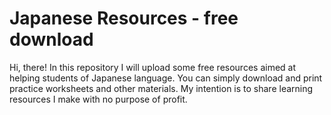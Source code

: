 # Japanese Resources - free download
Hi, there!
In this repository I will upload some free resources aimed at helping students of Japanese language. You can simply download and print practice worksheets and other materials.
My intention is to share learning resources I make with no purpose of profit.

